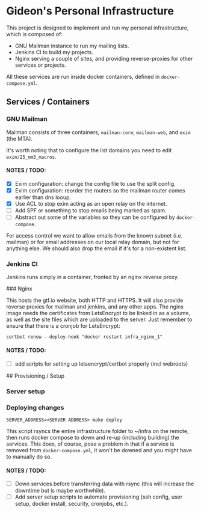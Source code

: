 # Gideon's Personal Infrastructure

This project is designed to implement and run my personal
infrastructure, which is composed of:

- GNU Mailman instance to run my mailing lists.
- Jenkins CI to build my projects.
- Nginx serving a couple of sites, and providing reverse-proxies for other
  services or projects.

All these services are run inside docker containers, defined in
`docker-compose.yml`.

## Services / Containers

### GNU Mailman

Mailman consists of three containers, `mailman-core`, `mailman-web`, and
`exim` (the MTA).

It's worth noting that to configure the list domains you need to edit
`exim/25_mm3_macros`.

#### NOTES / TODO:

- [x] Exim configuration: change the config file to use the split config.
- [x] Exim configuration: reorder the routers so the mailman router comes earlier than dns looup.
- [x] Use ACL to stop exim acting as an open relay on the internet.
- [ ] Add SPF or something to stop emails being marked as spam.
- [ ] Abstract out some of the variables so they can be configured by `docker-compose`.

For access control we want to allow emails from the known subnet (i.e. mailman)
or for email addresses on our local relay domain, but not for anything else. We
should also drop the email if it's for a non-existent list.

### Jenkins CI

Jenkins runs simply in a container, fronted by an nginx reverse proxy.

### Nginx

This hosts the gtf.io website, both HTTP and HTTPS. It will also provide
reverse proxies for mailman and jenkins, and any other apps. The nginx
image needs the certificates from LetsEncrypt to be linked in as a
volume, as well as the site files which are uploaded to the server. Just
remember to ensure that there is a cronjob for LetsEncrypt:

    certbot renew --deploy-hook "docker restart infra_nginx_1"

#### NOTES / TODO:

- [ ] add scripts for setting up letsencrypt/certbot properly (incl webroots)

## Provisioning / Setup

### Server setup

### Deploying changes

    SERVER_ADDRESS=<SERVER ADDRESS> make deploy

This script rsyncs the entire infrastructure folder to ~/infra on the
remote, then runs docker compose to down and re-up (including building)
the services. This does, of course, pose a problem in that if a service
is removed from `docker-compose.yml`, it won't be downed and you might
have to manually do so.

#### NOTES / TODO:

- [ ] Down services before transferring data with rsync (this will increase the
  downtime but is maybe worthwhile).
- [ ] Add server setup scripts to automate provisioning (ssh config, user setup,
  docker install, security, cronjobs, etc.).
